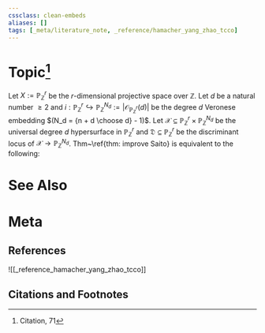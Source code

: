 ```yaml
---
cssclass: clean-embeds
aliases: []
tags: [_meta/literature_note, _reference/hamacher_yang_zhao_tcco]
---
```

# Topic[^1]





Let $X := \mathbb{P}^r_\mathbb{Z}$ be the $r$-dimensional projective space over $\mathbb{Z}$. Let $d$ be a natural number $\ge 2$ and $i : \mathbb{P}^r_\mathbb{Z} \hookrightarrow \mathbb{P}^{N_d}_\mathbb{Z} := |\mathcal{O}_{\mathbb{P}^r_\mathbb{Z}}(d)|$ be the degree $d$ Veronese embedding $(N_d = {n + d \choose d} - 1)$. Let $\mathcal{X} \subseteq \mathbb{P}_\mathbb{Z}^r \times \mathbb{P}_\mathbb{Z}^{N_d}$ be the universal degree $d$ hypersurface in $\mathbb{P}^r_\mathbb{Z}$ and $\mathfrak{D} \subseteq \mathbb{P}^r_\mathbb{Z}$ be the discriminant locus of $\mathcal{X} \to \mathbb{P}^{N_d}_\mathbb{Z}$. Thm~\ref{thm: improve Saito} is equivalent to the following: 



# See Also

# Meta
## References
![[_reference_hamacher_yang_zhao_tcco]]


## Citations and Footnotes
[^1]: Citation, 71